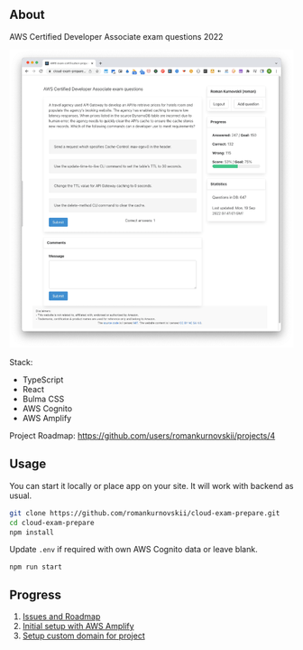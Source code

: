 ## About

AWS Certified Developer Associate exam questions 2022

![cloud-exam-prepare.com](assets/site-preview.png)

Stack: 
- TypeScript
- React
- Bulma CSS
- AWS Cognito
- AWS Amplify

Project Roadmap: https://github.com/users/romankurnovskii/projects/4

## Usage

You can start it locally or place app on your site. It will work with backend as usual.

```sh
git clone https://github.com/romankurnovskii/cloud-exam-prepare.git
cd cloud-exam-prepare
npm install
```

Update `.env` if required with own AWS Cognito data or leave blank.

```
npm run start
```

## Progress

1. [Issues and Roadmap](https://github.com/users/romankurnovskii/projects/4)
1. [Initial setup with AWS Amplify](https://romankurnovskii.com/en/posts/cloud-exam-quizz/amplify-setup-project/)
1. [Setup custom domain for project](https://romankurnovskii.com/en/posts/cloud-exam-quizz/amplify-custom-domain/)
